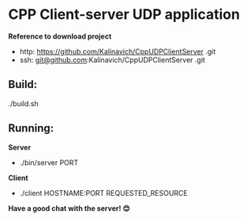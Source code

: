 # CPP Client-server UDP application

**Reference to download project**  
* http: https://github.com/Kalinavich/CppUDPClientServer .git
* ssh: git@github.com:Kalinavich/CppUDPClientServer .git
## Build:
./build.sh

## Running:
**Server**
* ./bin/server PORT
  
**Client**
* ./client HOSTNAME:PORT REQUESTED_RESOURCE
  
**Have a good chat with the server! 😊**
